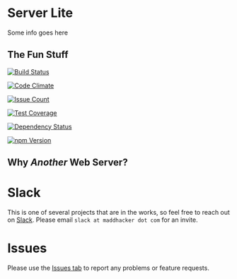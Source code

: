 # Server Lite
Some info goes here

## The Fun Stuff
[![Build Status](https://secure.travis-ci.org/MaddHacker/server-lite.svg?branch=master)](http://travis-ci.org/MaddHacker/server-lite)

[![Code Climate](https://codeclimate.com/github/MaddHacker/server-lite/badges/gpa.svg)](https://codeclimate.com/github/MaddHacker/server-lite)

[![Issue Count](https://codeclimate.com/github/MaddHacker/server-lite/badges/issue_count.svg)](https://codeclimate.com/github/MaddHacker/server-lite)

[![Test Coverage](https://codeclimate.com/github/MaddHacker/server-lite/badges/coverage.svg)](https://codeclimate.com/github/MaddHacker/server-lite/coverage)

[![Dependency Status](https://david-dm.org/MaddHacker/server-lite/status.svg)](https://david-dm.org/MaddHacker/server-lite)

[![npm Version](https://badge.fury.io/js/server-lite.svg)](https://badge.fury.io/js/server-lite)

## Why *Another* Web Server?

# Slack
This is one of several projects that are in the works, so feel free to reach out on [Slack](https://maddhacker.slack.com/).  Please email `slack at maddhacker dot com` for an invite.

# Issues
Please use the [Issues tab](../../issues) to report any problems or feature requests.
